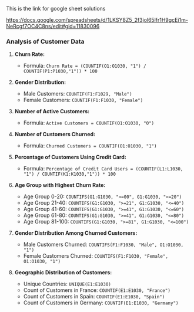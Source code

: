 This is the link for google sheet solutions 

https://docs.google.com/spreadsheets/d/1LKSY8Z5_2f3jol65lfr1H9gcEi1m-NeRcgf7OC4C8ns/edit#gid=11830096

### Analysis of Customer Data

1. **Churn Rate:**
   - Formula: `Churn Rate = (COUNTIF(O1:O1030, "1") / COUNTIF(P1:P1030,"1")) * 100`

2. **Gender Distribution:**
   - Male Customers: `COUNTIF(F1:F1029, "Male")`
   - Female Customers: `COUNTIF(F1:F1030, "Female")`

3. **Number of Active Customers:**
   - Formula: `Active Customers = COUNTIF(O1:O1030, "0")`

4. **Number of Customers Churned:**
   - Formula: `Churned Customers = COUNTIF(O1:O1030, "1")`

5. **Percentage of Customers Using Credit Card:**
   - Formula: `Percentage of Credit Card Users = (COUNTIF(L1:L1030, "1") / COUNTIF(K1:K1030,"1")) * 100`

6. **Age Group with Highest Churn Rate:**
   - Age Group 0-20: `COUNTIFS(G1:G1030, ">=00", G1:G1030, "<=20")`
   - Age Group 21-40: `COUNTIFS(G1:G1030, ">=21", G1:G1030, "<=40")`
   - Age Group 41-60: `COUNTIFS(G1:G1030, ">=41", G1:G1030, "<=60")`
   - Age Group 61-80: `COUNTIFS(G1:G1030, ">=41", G1:G1030, "<=80")`
   - Age Group 81-100: `COUNTIFS(G1:G1030, ">=81", G1:G1030, "<=100")`

7. **Gender Distribution Among Churned Customers:**
   - Male Customers Churned: `COUNTIFS(F1:F1030, "Male", O1:O1030, "1")`
   - Female Customers Churned: `COUNTIFS(F1:F1030, "Female", O1:O1030, "1")`

8. **Geographic Distribution of Customers:**
   - Unique Countries: `UNIQUE(E1:E1030)`
   - Count of Customers in France: `COUNTIF(E1:E1030, "France")`
   - Count of Customers in Spain: `COUNTIF(E1:E1030, "Spain")`
   - Count of Customers in Germany: `COUNTIF(E1:E1030, "Germany")`
